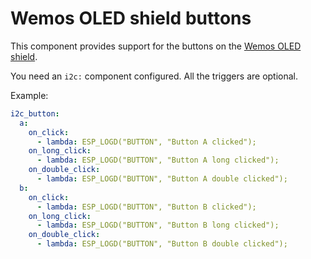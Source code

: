 # Wemos OLED shield buttons

This component provides support for the buttons on the [Wemos OLED shield](https://www.wemos.cc/en/latest/d1_mini_shield/oled_0_66.html).

You need an `i2c:` component configured.  All the triggers are optional.

Example:
```yaml
i2c_button:
  a:
    on_click:
      - lambda: ESP_LOGD("BUTTON", "Button A clicked");
    on_long_click:
      - lambda: ESP_LOGD("BUTTON", "Button A long clicked");
    on_double_click:
      - lambda: ESP_LOGD("BUTTON", "Button A double clicked");
  b:
    on_click:
      - lambda: ESP_LOGD("BUTTON", "Button B clicked");
    on_long_click:
      - lambda: ESP_LOGD("BUTTON", "Button B long clicked");
    on_double_click:
      - lambda: ESP_LOGD("BUTTON", "Button B double clicked");
```

